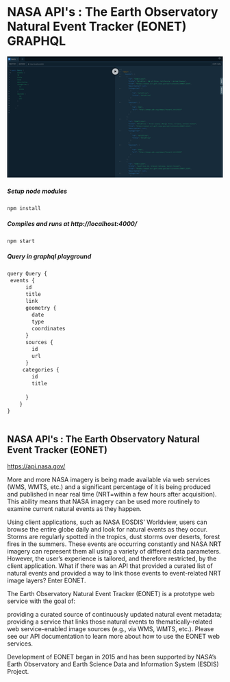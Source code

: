 #  NASA API's : The Earth Observatory Natural Event Tracker (EONET) GRAPHQL

<img src="./screen.png" width="650" alt="screen.png">

##### Setup node modules

```
npm install
```

##### Compiles and runs at http://localhost:4000/

```
npm start
```

##### Query in graphql playground

```
query Query {
 events {
      id
      title
      link
      geometry {
        date
        type
        coordinates
      }
      sources {
        id
        url
      }
     categories {
        id
        title
  
      }
    }  
}
  

```



## NASA API's : The Earth Observatory Natural Event Tracker (EONET)

https://api.nasa.gov/

More and more NASA imagery is being made available via web services (WMS, WMTS, etc.) and a significant percentage of it is being produced and published in near real time (NRT=within a few hours after acquisition). This ability means that NASA imagery can be used more routinely to examine current natural events as they happen.

Using client applications, such as NASA EOSDIS’ Worldview, users can browse the entire globe daily and look for natural events as they occur. Storms are regularly spotted in the tropics, dust storms over deserts, forest fires in the summers. These events are occurring constantly and NASA NRT imagery can represent them all using a variety of different data parameters. However, the user’s experience is tailored, and therefore restricted, by the client application. What if there was an API that provided a curated list of natural events and provided a way to link those events to event-related NRT image layers? Enter EONET.

The Earth Observatory Natural Event Tracker (EONET) is a prototype web service with the goal of:

providing a curated source of continuously updated natural event metadata; providing a service that links those natural events to thematically-related web service-enabled image sources (e.g., via WMS, WMTS, etc.). Please see our API documentation to learn more about how to use the EONET web services.

Development of EONET began in 2015 and has been supported by NASA’s Earth Observatory and Earth Science Data and Information System (ESDIS) Project.
